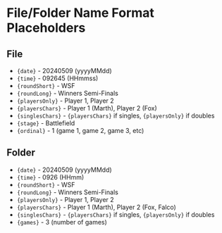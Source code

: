 # File/Folder Name Format Placeholders
## File
* `{date}` - 20240509 (yyyyMMdd)
* `{time}` - 092645 (HHmmss)
* `{roundShort}` - WSF
* `{roundLong}` - Winners Semi-Finals
* `{playersOnly}` - Player 1, Player 2
* `{playersChars}` - Player 1 (Marth), Player 2 (Fox)
* `{singlesChars}` - `{playersChars}` if singles, `{playersOnly}` if doubles
* `{stage}` - Battlefield
* `{ordinal}` - 1 (game 1, game 2, game 3, etc)

## Folder
* `{date}` - 20240509 (yyyyMMdd)
* `{time}` - 0926 (HHmm)
* `{roundShort}` - WSF
* `{roundLong}` - Winners Semi-Finals
* `{playersOnly}` - Player 1, Player 2
* `{playersChars}` - Player 1 (Marth), Player 2 (Fox, Falco)
* `{singlesChars}` - `{playersChars}` if singles, `{playersOnly}` if doubles
* `{games}` - 3 (number of games)

